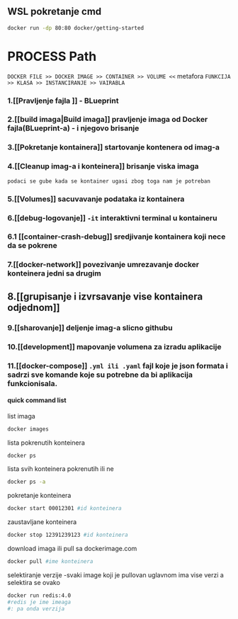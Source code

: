 ## WSL pokretanje cmd
```bash
docker run -dp 80:80 docker/getting-started
```
# PROCESS Path
`DOCKER FILE >> DOCKER IMAGE >> CONTAINER >> VOLUME <<`
metafora
`FUNKCIJA >> KLASA >> INSTANCIRANJE >> VAIRABLA`

### 1.[[Pravljenje fajla ]] - BLueprint

### 2.[[build imaga|Build imaga]] pravljenje imaga od Docker fajla(BLueprint-a) - i njegovo brisanje

### 3.[[Pokretanje kontainera]] startovanje kontenera od imag-a

### 4.[[Cleanup imag-a i konteinera]]  brisanje viska imaga 

`podaci se gube kada se kontainer ugasi zbog toga nam je potreban`
### 5.[[Volumes]] sacuvavanje podataka iz kontainera

### 6.[[debug-logovanje]]  `-it` interaktivni terminal u kontaineru

### 6.1 [[container-crash-debug]] sredjivanje kontainera koji nece da se pokrene

### 7.[[docker-network]] povezivanje umrezavanje docker konteinera jedni sa drugim

## 8.[[grupisanje i izvrsavanje vise kontainera odjednom]]

### 9.[[sharovanje]] deljenje imag-a slicno githubu

### 10.[[development]] mapovanje volumena za izradu aplikacije

### 11.[[docker-compose]] `.yml ili .yaml` fajl koje je json formata i sadrzi sve komande koje su potrebne da bi aplikacija funkcionisala.
#### quick command list
list imaga 
```bash
docker images
```

lista pokrenutih konteinera
```bash
docker ps
```

lista svih konteinera pokrenutih ili ne 
```bash
docker ps -a
```

pokretanje konteinera 
```bash
docker start 00012301 #id konteinera 
```

zaustavljane konteinera
```bash
docker stop 12391239123 #id konteinera
```


download imaga ili  pull sa dockerimage.com
```bash
docker pull #ime konteinera
```

selektiranje verzije 
-svaki  image koji je pullovan uglavnom ima vise verzi a selektira se ovako
```bash
docker run redis:4.0
#redis je ime imeaga 
#: pa onda verzija
```



 